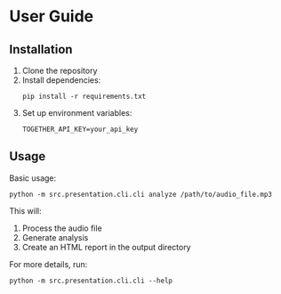 # User Guide

## Installation

1. Clone the repository
2. Install dependencies:
   ```
   pip install -r requirements.txt
   ```
3. Set up environment variables:
   ```
   TOGETHER_API_KEY=your_api_key
   ```

## Usage

Basic usage:
```
python -m src.presentation.cli.cli analyze /path/to/audio_file.mp3
```

This will:
1. Process the audio file
2. Generate analysis
3. Create an HTML report in the output directory

For more details, run:
```
python -m src.presentation.cli.cli --help
```

